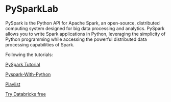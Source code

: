 # PySparkLab

PySpark is the Python API for Apache Spark, an open-source, distributed computing system designed for big data processing and analytics. PySpark allows you to write Spark applications in Python, leveraging the simplicity of Python programming while accessing the powerful distributed data processing capabilities of Spark.

Following the tutorials:

[PySpark Tutorial](https://youtu.be/_C8kWso4ne4?si=xjnYdQpt2cwoPBrs)

[Pyspark-With-Python](https://github.com/krishnaik06/Pyspark-With-Python.git)

[Playlist](https://www.youtube.com/watch?v=WyZmM6K7ubc&list=PLZoTAELRMXVNjiiawhzZ0afHcPvC8jpcg)

[Try Databricks free](https://www.databricks.com/try-databricks#account)
